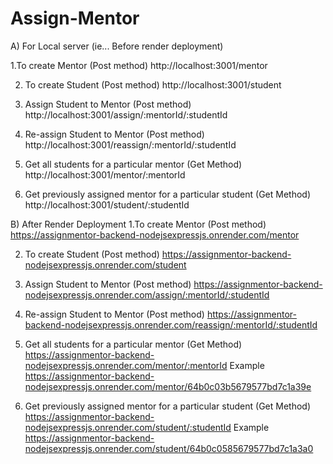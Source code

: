 # Assign-Mentor

A) For Local server (ie... Before render deployment)

1.To create Mentor (Post method)
  http://localhost:3001/mentor

2. To create Student (Post method)
   http://localhost:3001/student

3. Assign Student to Mentor (Post method)
   http://localhost:3001/assign/:mentorId/:studentId

4. Re-assign Student to Mentor (Post method)
    http://localhost:3001/reassign/:mentorId/:studentId

5. Get all students for a particular mentor  (Get Method)
   http://localhost:3001/mentor/:mentorId  

6. Get previously assigned mentor for a particular student  (Get Method)
   http://localhost:3001/student/:studentId 

B) After Render Deployment
1.To create Mentor  (Post method)
  https://assignmentor-backend-nodejsexpressjs.onrender.com/mentor

2. To create Student (Post method)
   https://assignmentor-backend-nodejsexpressjs.onrender.com/student

3. Assign Student to Mentor (Post method)
   https://assignmentor-backend-nodejsexpressjs.onrender.com/assign/:mentorId/:studentId

4. Re-assign Student to Mentor (Post method)
   https://assignmentor-backend-nodejsexpressjs.onrender.com/reassign/:mentorId/:studentId

5. Get all students for a particular mentor (Get Method)
   https://assignmentor-backend-nodejsexpressjs.onrender.com/mentor/:mentorId
   Example  https://assignmentor-backend-nodejsexpressjs.onrender.com/mentor/64b0c03b5679577bd7c1a39e

6. Get previously assigned mentor for a particular student (Get Method)
   https://assignmentor-backend-nodejsexpressjs.onrender.com/student/:studentId
   Example  https://assignmentor-backend-nodejsexpressjs.onrender.com/student/64b0c0585679577bd7c1a3a0
